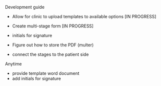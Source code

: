 Development guide
- Allow for clinic to upload templates to available options [IN PROGRESS]
- Create multi-stage form [IN PROGRESS]
- initials for signature


- Figure out how to store the PDF (multer)
- connect the stages to the patient side


Anytime
- provide template word document
- add initials for signature